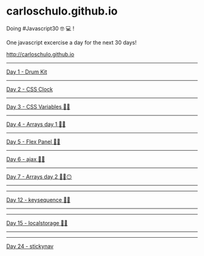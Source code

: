 # carloschulo.github.io

Doing #Javascript30 🤓 💻 !

One javascript excercise a day for the next 30 days!

 http://carloschulo.github.io

---

[Day 1 - Drum Kit](http://carloschulo.github.io/01-drumkit/index.html "Day 1 - Drum Kit")

---

[Day 2 - CSS Clock](http://carloschulo.github.io/02-clock/index.html "Day 2 - CSS Clock")

---

[Day 3 - CSS Variables ✌🏼](http://carloschulo.github.io/03-cssvars/index.html "Day 3 - CSS Variables")

---

[Day 4 - Arrays day 1 ✌🏼](http://carloschulo.github.io/04-arrayday1/index.html "Day 4 - Arrays day 1")

---

[Day 5 - Flex Panel ✌🏼](http://carloschulo.github.io/05-flexpanels/index.html "Day 5 - Flex Panel")

---

[Day 6 - ajax ✌🏼](http://carloschulo.github.io/06-ajax/index.html "Day 6 - ajax")

---

[Day 7 - Arrays day 2 ✌🏼😶](http://carloschulo.github.io/07-arrayday2/index.html "Day 7 - Arrays day 2")

---
---

[Day 12 - keysequence ✌🏼](http://carloschulo.github.io/12-keysequence/index.html "Day 12 - keysequence")

---
---

[Day 15 - localstorage ✌🏼](http://carloschulo.github.io/15-localstorage/index.html "Day 15 - localstorage")

---
---

[Day 24 - stickynav](http://carloschulo.github.io/24-stickynav/index.html "Day 24 - stickynav")
